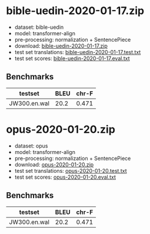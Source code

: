 # bible-uedin-2020-01-17.zip

* dataset: bible-uedin
* model: transformer-align
* pre-processing: normalization + SentencePiece
* download: [bible-uedin-2020-01-17.zip](https://object.pouta.csc.fi/OPUS-MT-models/en-wal/bible-uedin-2020-01-17.zip)
* test set translations: [bible-uedin-2020-01-17.test.txt](https://object.pouta.csc.fi/OPUS-MT-models/en-wal/bible-uedin-2020-01-17.test.txt)
* test set scores: [bible-uedin-2020-01-17.eval.txt](https://object.pouta.csc.fi/OPUS-MT-models/en-wal/bible-uedin-2020-01-17.eval.txt)

## Benchmarks

| testset               | BLEU  | chr-F |
|-----------------------|-------|-------|
| JW300.en.wal 	| 20.2 	| 0.471 |

# opus-2020-01-20.zip

* dataset: opus
* model: transformer-align
* pre-processing: normalization + SentencePiece
* download: [opus-2020-01-20.zip](https://object.pouta.csc.fi/OPUS-MT-models/en-wal/opus-2020-01-20.zip)
* test set translations: [opus-2020-01-20.test.txt](https://object.pouta.csc.fi/OPUS-MT-models/en-wal/opus-2020-01-20.test.txt)
* test set scores: [opus-2020-01-20.eval.txt](https://object.pouta.csc.fi/OPUS-MT-models/en-wal/opus-2020-01-20.eval.txt)

## Benchmarks

| testset               | BLEU  | chr-F |
|-----------------------|-------|-------|
| JW300.en.wal 	| 20.2 	| 0.471 |

